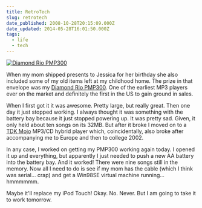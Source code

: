 ```yaml
---
title: RetroTech
slug: retrotech
date_published: 2008-10-28T20:15:09.000Z
date_updated: 2014-05-28T16:01:50.000Z
tags:
  - life
  - tech
---
```


[![Diamond Rio PMP300](http://res.cloudinary.com/joelgoodman/image/upload/v1401314511/rio-pmp3001_njqk7l.jpg)](http://res.cloudinary.com/joelgoodman/image/upload/v1401314511/rio-pmp3001_njqk7l.jpg)

When my mom shipped presents to Jessica for her birthday she also included some of my old items left at my childhood home. The prize in that envelope was my [Diamond Rio PMP300](http://en.wikipedia.org/wiki/Rio_PMP300). One of the earliest MP3 players ever on the market and definitely the first in the US to gain ground in sales.

When I first got it it was awesome. Pretty large, but really great. Then one day it just stopped working. I always thought it was something with the battery bay because it just stopped powering up. It was pretty sad. Given, it only held about ten songs on its 32MB. But after it broke I moved on to a [TDK Mojo](http://www.amazon.com/TDK-MOJO-Portable-Anti-Shock-Directory/dp/B00005MMCL) MP3/CD hybrid player which, coincidentally, also broke after accompanying me to Europe and then to college 2002.

In any case, I worked on getting my PMP300 working again today. I opened it up and everything, but apparently I just needed to push a new AA battery into the battery bay. And it worked! There were nine songs still in the memory. Now all I need to do is see if my mom has the cable (which I think was serial... crap) and get a Win98SE virtual machine running... hmmmmmm.

Maybe it'll replace my iPod Touch! Okay. No. Never. But I am going to take it to work tomorrow.
